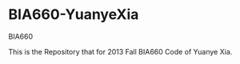 BIA660-YuanyeXia
================

BIA660

This is the Repository that for 2013 Fall BIA660 Code of Yuanye Xia. 
